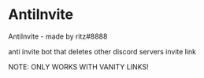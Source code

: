 # AntiInvite 
AntiInvite - made by ritz#8888

anti invite bot that deletes other discord servers invite link

NOTE: ONLY WORKS WITH VANITY LINKS!
